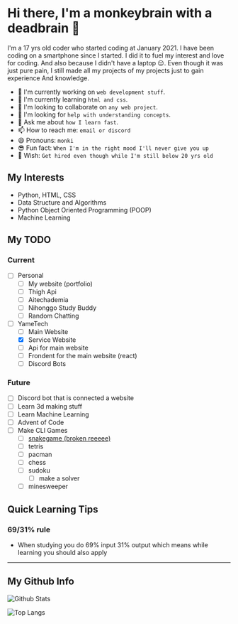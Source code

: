 # Hi there, I'm a monkeybrain with a deadbrain 👋

I'm a 17 yrs old coder who started coding at January 2021.
I have been coding on a smartphone since I started.
I did it to fuel my interest and love for coding.
And also because I didn't have a laptop 😔.
Even though it was just pure pain, I still made all
my projects of my projects just to gain experience
And knowledge.

- 🔭 I'm currently working on `web development stuff`.
- 🌱 I'm currently learning `html and css`.
- 👯 I'm looking to collaborate on `any web project`.
- 🤔 I'm looking for `help with understanding concepts`.
- 💬 Ask me about `how I learn fast`.
- 📫 How to reach me: `email or discord`
- 😄 Pronouns: `monki`
- 😎 Fun fact: `When I'm in the right mood I'll never give you up`
- 🌟 Wish: `Get hired even though while I'm still below 20 yrs old`

## My Interests

- Python, HTML, CSS
- Data Structure and Algorithms
- Python Object Oriented Programming (POOP)
- Machine Learning

## My TODO

### Current

- [ ] Personal
  - [ ] My website (portfolio)
  - [ ] Thigh Api
  - [ ] Aitechademia
  - [ ] Nihonggo Study Buddy
  - [ ] Random Chatting
- [ ] YameTech
  - [ ] Main Website
  - [x] Service Website
  - [ ] Api for main website
  - [ ] Frondent for the main website (react)
  - [ ] Discord Bots

### Future

- [ ] Discord bot that is connected a website
- [ ] Learn 3d making stuff
- [ ] Learn Machine Learning
- [ ] Advent of Code
- [ ] Make CLI Games
  - [ ] [snakegame (broken reeeee)](https://github.com/m0nk3ybraindead/Smoll-Projects/tree/main/python/006_snek_game)
  - [ ] tetris
  - [ ] pacman
  - [ ] chess
  - [ ] sudoku
    - [ ] make a solver
  - [ ] minesweeper

## Quick Learning Tips

### 69/31% rule

- When studying you do 69% input 31% output which means while learning you
  should also apply

---

## My Github Info

![Github Stats](https://github-readme-stats.vercel.app/api?username=m0nk3ybraindead&show_icons=true&theme=algolia)

![Top Langs](https://github-readme-stats.vercel.app/api/top-langs/?username=m0nk3ybraindead&theme=algolia)
